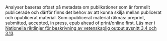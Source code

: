 Analyser baseras oftast på metadata om publikationer som är formellt publicerade och därför finns det behov av att kunna skilja mellan publicerat och opublicerat material. Som opublicerat material räknas: preprint, submitted, accepted, in press, epub ahead of print/online first. Läs mer i [Nationella riktlinjer för beskrivning av vetenskaplig output avsnitt 3.4 och 3.13](http://info.swepub.kb.se/wp-content/uploads/2015/02/v-1.2-Nationella-riktlinjer-f%C3%B6r-beskrivning-av-vetenskaplig-output_2015_09_10.pdf).  





